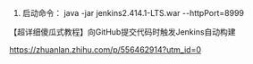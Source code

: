 

1. 启动命令：
java -jar jenkins2.414.1-LTS.war --httpPort=8999





【超详细傻瓜式教程】向GitHub提交代码时触发Jenkins自动构建

https://zhuanlan.zhihu.com/p/556462914?utm_id=0